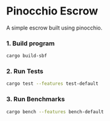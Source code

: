 # Pinocchio Escrow

A simple escrow built using pinocchio.

### 1. Build program

```bash
cargo build-sbf
```

### 2. Run Tests

```bash
cargo test --features test-default
```

### 3. Run Benchmarks

```bash
cargo bench --features bench-default
```
